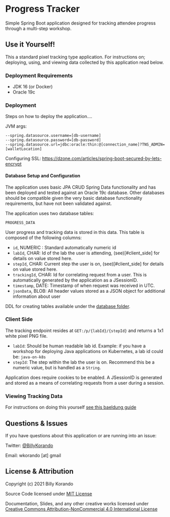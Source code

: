 # Progress Tracker

Simple Spring Boot application designed for tracking attendee progress through a multi-step workshop. 

## Use it Yourself!

This a standard pixel tracking type application. For instructions on; deploying, using, and viewing data collected by this application read below. 

### Deployment Requirements

* JDK 16 (or Docker)
* Oracle 19c

### Deployment

Steps on how to deploy the application....

JVM args:

```
--spring.datasource.username=[db-username] 
--spring.datasource.password=[db-password]
--spring.datasource.url=jdbc:oracle:thin:@[connection_name]?TNS_ADMIN=[walletLocation]
```

Configuring SSL: 
https://dzone.com/articles/spring-boot-secured-by-lets-encrypt

#### Database Setup and Configuration

The application uses basic JPA CRUD Spring Data functionality and has been deployed and tested against an Oracle 19c database. Other databases should be compatible given the very basic database functionality requirements, but have not been validated against. 

The application uses two database tables:

`PROGRESS_DATA`

User progress and tracking data is stored in this data. This table is composed of the following columns:

* `id`, NUMERIC : Standard automatically numeric id
* `labId`, CHAR: Id of the lab the user is attending, (see)[#client_side] for details on value stored here.
* `stepId`, CHAR: Current step the user is on, (see)[#client_side] for details on value stored here.
* `trackingId`, CHAR: Id for correlating request from a user. This is automatically generated by the application as a JSessionID. 
* `timestamp`, DATE: Timestamp of when request was received in UTC.
* `jsonData`, BLOB: All header values stored as a JSON object for additional information about user 

DDL for creating tables available under the [database folder](database/progress-tracker-ddl.sql).

### Client Side

The tracking endpoint resides at `GET:/p/{labId}/{stepId}` and returns a 1x1 white pixel PNG file. 

* `labId`: Should be human readable lab id. Example: if you have a workshop for deploying Java applications on Kubernetes, a lab id could be: `java-on-k8s`
* `stepId`: The step within the lab the user is on. Recommend this be a numeric value, but is handled as a `String`. 

Application does require cookies to be enabled. A JSessionID is generated and stored as a means of correlating requests from a user during a session. 

### Viewing Tracking Data

For instructions on doing this yourself [see this baeldung guide](https://www.baeldung.com/spring-boot-crud-thymeleaf)

## Questions & Issues

If you have questions about this application or are running into an issue:

Twitter: [@BillyKorando](https://twitter.com/BillyKorando) 

Email: wkorando [at] gmail

## License & Attribution

Copyright (c) 2021 Billy Korando 

Source Code licensed under [MIT License](LICENSE)

Documentation, Slides, and any other creative works licensed under [Creative Commons Attribution-NonCommercial 4.0 International License](LICENSE.md)